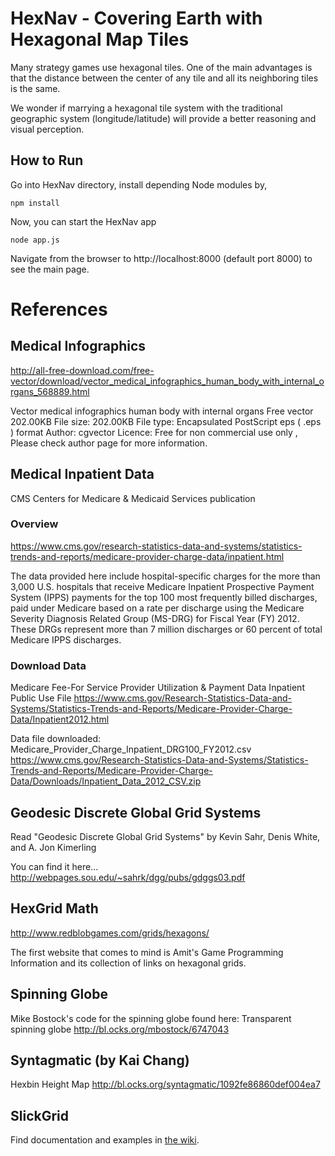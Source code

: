 # HexNav - Covering Earth with Hexagonal Map Tiles

Many strategy games use hexagonal tiles. One of the main advantages is that the
distance between the center of any tile and all its neighboring tiles is the
same.

We wonder if marrying a hexagonal tile system with the traditional geographic
system (longitude/latitude) will provide a better reasoning and visual
perception.

## How to Run

Go into HexNav directory, install depending Node modules by,

```
npm install
```

Now, you can start the HexNav app

```
node app.js
```

Navigate from the browser to http://localhost:8000 (default port 8000) to see the main page.

# References

## Medical Infographics
http://all-free-download.com/free-vector/download/vector_medical_infographics_human_body_with_internal_organs_568889.html

Vector medical infographics human body with internal organs Free vector 202.00KB
File size: 202.00KB File type: Encapsulated PostScript eps ( .eps ) format Author: cgvector
Licence: Free for non commercial use only , Please check author page for more information.

## Medical Inpatient Data
CMS Centers for Medicare & Medicaid Services publication

### Overview
https://www.cms.gov/research-statistics-data-and-systems/statistics-trends-and-reports/medicare-provider-charge-data/inpatient.html

The data provided here include hospital-specific charges for the more than 3,000
U.S. hospitals that receive Medicare Inpatient Prospective Payment System (IPPS)
payments for the top 100 most frequently billed discharges, paid under Medicare
based on a rate per discharge using the Medicare Severity Diagnosis Related
Group (MS-DRG) for Fiscal Year (FY) 2012. These DRGs represent more than 7
million discharges or 60 percent of total Medicare IPPS discharges.

### Download Data
Medicare Fee-For Service Provider Utilization & Payment Data Inpatient Public Use File
https://www.cms.gov/Research-Statistics-Data-and-Systems/Statistics-Trends-and-Reports/Medicare-Provider-Charge-Data/Inpatient2012.html

Data file downloaded: Medicare_Provider_Charge_Inpatient_DRG100_FY2012.csv
https://www.cms.gov/Research-Statistics-Data-and-Systems/Statistics-Trends-and-Reports/Medicare-Provider-Charge-Data/Downloads/Inpatient_Data_2012_CSV.zip

## Geodesic Discrete Global Grid Systems
Read "Geodesic Discrete Global Grid Systems" by Kevin Sahr, Denis White, and A. Jon Kimerling

You can find it here...
http://webpages.sou.edu/~sahrk/dgg/pubs/gdggs03.pdf

## HexGrid Math
http://www.redblobgames.com/grids/hexagons/

The first website that comes to mind is Amit's Game Programming Information and
its collection of links on hexagonal grids.

## Spinning Globe
Mike Bostock's code for the spinning globe found here:
Transparent spinning globe
http://bl.ocks.org/mbostock/6747043

## Syntagmatic (by Kai Chang)
Hexbin Height Map
http://bl.ocks.org/syntagmatic/1092fe86860def004ea7

## SlickGrid
Find documentation and examples in [the wiki](https://github.com/mleibman/SlickGrid/wiki).
